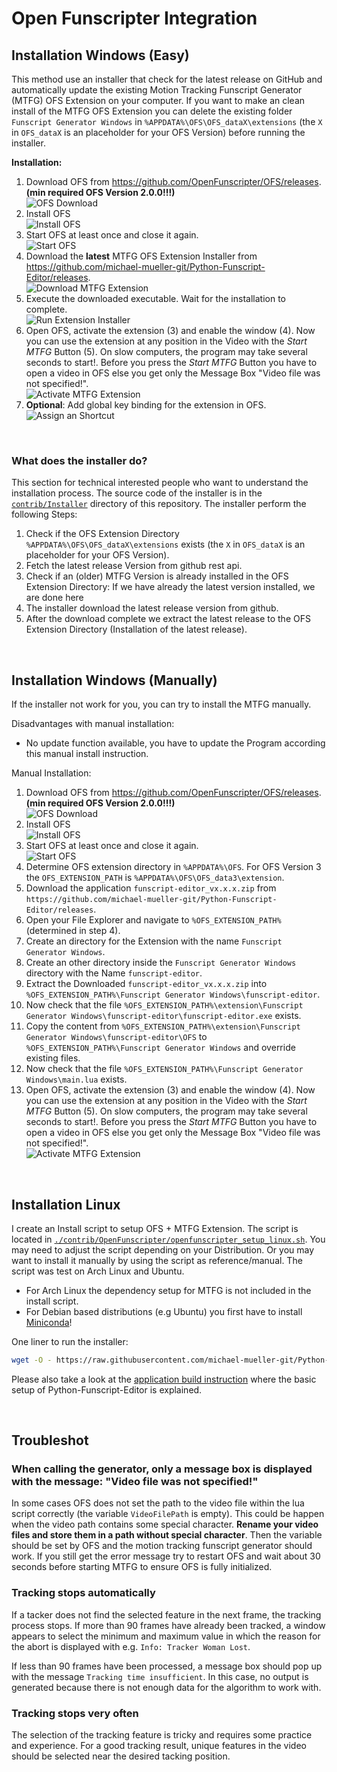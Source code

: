 # Open Funscripter Integration

## Installation Windows (Easy)

This method use an installer that check for the latest release on GitHub and automatically update the existing Motion Tracking Funscript Generator (MTFG) OFS Extension on your computer. If you want to make an clean install of the MTFG OFS Extension you can delete the existing folder `Funscript Generator Windows` in `%APPDATA%\OFS\OFS_dataX\extensions` (the `X` in `OFS_dataX` is an placeholder for your OFS Version) before running the installer.

**Installation:**

1. Download OFS from https://github.com/OpenFunscripter/OFS/releases. **(min required OFS Version 2.0.0!!!)**
   <br> ![OFS Download](./images/ofs_installation_01.jpg)
2. Install OFS
   <br> ![Install OFS](./images/ofs_installation_03.jpg)
3. Start OFS at least once and close it again.
   <br> ![Start OFS](./images/ofs_installation_04.jpg)
4. Download the **latest** MTFG OFS Extension Installer from https://github.com/michael-mueller-git/Python-Funscript-Editor/releases.
   <br> ![Download MTFG Extension](./images/ofs_extension_01.jpg)
5. Execute the downloaded executable. Wait for the installation to complete.
   <br> ![Run Extension Installer](./images/ofs_extension_02.jpg)
6. Open OFS, activate the extension (3) and enable the window (4). Now you can use the extension at any position in the Video with the _Start MTFG_ Button (5). On slow computers, the program may take several seconds to start!. Before you press the _Start MTFG_ Button you have to open a video in OFS else you get only the Message Box "Video file was not specified!".
   <br> ![Activate MTFG Extension](./images/ofs_extension_03.jpg)
7. **Optional**: Add global key binding for the extension in OFS.
   <br> ![Assign an Shortcut](./images/ofs_extension_04.jpg)

<br>

### What does the installer do?

This section for technical interested people who want to understand the installation process. The source code of the installer is in the [`contrib/Installer`](https://github.com/michael-mueller-git/Python-Funscript-Editor/tree/main/contrib/Installer) directory of this repository. The installer perform the following Steps:

1. Check if the OFS Extension Directory `%APPDATA%\OFS\OFS_dataX\extensions` exists (the `X` in `OFS_dataX` is an placeholder for your OFS Version).
2. Fetch the latest release Version from github rest api.
3. Check if an (older) MTFG Version is already installed in the OFS Extension Directory: If we have already the latest version installed, we are done here
4. The installer download the latest release version from github.
5. After the download complete we extract the latest release to the OFS Extension Directory (Installation of the latest release).

<br>

## Installation Windows (Manually)

If the installer not work for you, you can try to install the MTFG manually.

Disadvantages with manual installation:

- No update function available, you have to update the Program according this manual install instruction.

Manual Installation:

1. Download OFS from https://github.com/OpenFunscripter/OFS/releases. **(min required OFS Version 2.0.0!!!)**
   <br> ![OFS Download](./images/ofs_installation_01.jpg)
2. Install OFS
   <br> ![Install OFS](./images/ofs_installation_03.jpg)
3. Start OFS at least once and close it again.
   <br> ![Start OFS](./images/ofs_installation_04.jpg)
4. Determine OFS extension directory in `%APPDATA%\OFS`. For OFS Version 3 the `OFS_EXTENSION_PATH` is `%APPDATA%\OFS\OFS_data3\extension`.
5. Download the application `funscript-editor_vx.x.x.zip` from `https://github.com/michael-mueller-git/Python-Funscript-Editor/releases`.
6. Open your File Explorer and navigate to `%OFS_EXTENSION_PATH%` (determined in step 4).
7. Create an directory for the Extension with the name `Funscript Generator Windows`.
8. Create an other directory inside the `Funscript Generator Windows` directory with the Name `funscript-editor`.
9. Extract the Downloaded `funscript-editor_vx.x.x.zip` into `%OFS_EXTENSION_PATH%\Funscript Generator Windows\funscript-editor`.
10. Now check that the file `%OFS_EXTENSION_PATH%\extension\Funscript Generator Windows\funscript-editor\funscript-editor.exe` exists.
11. Copy the content from `%OFS_EXTENSION_PATH%\extension\Funscript Generator Windows\funscript-editor\OFS` to `%OFS_EXTENSION_PATH%\Funscript Generator Windows` and override existing files.
12. Now check that the file `%OFS_EXTENSION_PATH%\Funscript Generator Windows\main.lua` exists.
13. Open OFS, activate the extension (3) and enable the window (4). Now you can use the extension at any position in the Video with the _Start MTFG_ Button (5). On slow computers, the program may take several seconds to start!. Before you press the _Start MTFG_ Button you have to open a video in OFS else you get only the Message Box "Video file was not specified!".
    <br> ![Activate MTFG Extension](./images/ofs_extension_03.jpg)

<br>

## Installation Linux

I create an Install script to setup OFS + MTFG Extension. The script is located in [`./contrib/OpenFunscripter/openfunscripter_setup_linux.sh`](https://github.com/michael-mueller-git/Python-Funscript-Editor/blob/main/contrib/OpenFunscripter/openfunscripter_setup_linux.sh). You may need to adjust the script depending on your Distribution. Or you may want to install it manually by using the script as reference/manual. The script was test on Arch Linux and Ubuntu.

- For Arch Linux the dependency setup for MTFG is not included in the install script.
- For Debian based distributions (e.g Ubuntu) you first have to install [Miniconda](https://docs.conda.io/en/latest/miniconda.html)!

One liner to run the installer:

```bash
wget -O - https://raw.githubusercontent.com/michael-mueller-git/Python-Funscript-Editor/main/contrib/OpenFunscripter/openfunscripter_setup_linux.sh | bash
```

Please also take a look at the [application build instruction](https://github.com/michael-mueller-git/Python-Funscript-Editor/blob/main/docs/app/docs/user-guide/build.md) where the basic setup of Python-Funscript-Editor is explained.

<br>

## Troubleshot

### When calling the generator, only a message box is displayed with the message: "Video file was not specified!"

In some cases OFS does not set the path to the video file within the lua script correctly (the variable `VideoFilePath` is empty). This could be happen when the video path contains some special character. **Rename your video files and store them in a path without special character**. Then the variable should be set by OFS and the motion tracking funscript generator should work. If you still get the error message try to restart OFS and wait about 30 seconds before starting MTFG to ensure OFS is fully initialized.

### Tracking stops automatically

If a tacker does not find the selected feature in the next frame, the tracking process stops. If more than 90 frames have already been tracked, a window appears to select the minimum and maximum value in which the reason for the abort is displayed with e.g. `Info: Tracker Woman Lost`.

If less than 90 frames have been processed, a message box should pop up with the message `Tracking time insufficient`. In this case, no output is generated because there is not enough data for the algorithm to work with.

### Tracking stops very often

The selection of the tracking feature is tricky and requires some practice and experience. For a good tracking result, unique features in the video should be selected near the desired tacking position.

